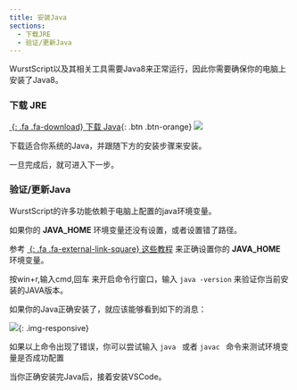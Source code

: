 ```yaml
---
title: 安装Java
sections:
  - 下载JRE
  - 验证/更新Java
---
```


WurstScript以及其相关工具需要Java8来正常运行，因此你需要确保你的电脑上安装了Java8。

### 下载 JRE

[*&nbsp;*{: .fa .fa-download} 下载 Java](https://www.oracle.com/technetwork/java/javase/downloads/jre8-downloads-2133155.html){: .btn .btn-orange} ![](/assets/images/setup/java_powered.png) 

下载适合你系统的Java，并跟随下方的安装步骤来安装。

一旦完成后，就可进入下一步。

### 验证/更新Java

WurstScript的许多功能依赖于电脑上配置的java环境变量。


如果你的 **JAVA_HOME** 环境变量还没有设置，或者设置错了路径。

参考 [*&nbsp;*{: .fa .fa-external-link-square} 这些教程](https://www.cnblogs.com/silence9527/p/7358239.html) 来正确设置你的 **JAVA_HOME** 环境变量。

按win+r,输入cmd,回车 来开启命令行窗口，输入 `java -version` 来验证你当前安装的JAVA版本。

如果你的Java正确安装了，就应该能够看到如下的消息：

![](/assets/images/setup/JavaVerify.png){: .img-responsive}

如果以上命令出现了错误，你可以尝试输入 `java ` 或者 `javac ` 命令来测试环境变量是否成功配置

当你正确安装完Java后，接着安装VSCode。
